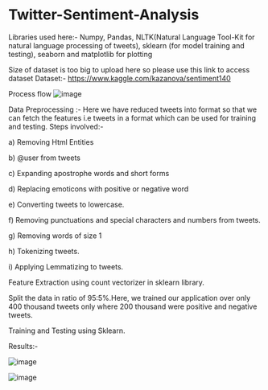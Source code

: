 # Twitter-Sentiment-Analysis

Libraries used here:- Numpy, Pandas, NLTK(Natural Language Tool-Kit for natural language processing of tweets), sklearn (for model training and testing), seaborn and matplotlib for plotting 

Size of dataset is too big to upload here so please use this link to access dataset
Dataset:- https://www.kaggle.com/kazanova/sentiment140

Process flow
![image](https://user-images.githubusercontent.com/84174934/154078351-60abe3be-f8e1-436f-bc71-99456fccd78c.png)


Data Preprocessing :- Here we have reduced tweets into format so that we can fetch the features i.e tweets in a format which can be used for training and testing.
Steps involved:-

a) Removing Html Entities

b) @user from tweets

c) Expanding apostrophe words and short forms

d) Replacing emoticons with positive or negative word

e) Converting tweets to lowercase.

f) Removing punctuations and special characters and numbers from tweets.

g) Removing words of size 1

h) Tokenizing tweets.

i) Applying Lemmatizing to tweets.


Feature Extraction using count vectorizer in sklearn library.

Split the data in ratio of 95:5%.Here, we trained our application over only 400 thousand tweets only where 200 thousand were positive and negative tweets.

Training and Testing using Sklearn.

Results:-

![image](https://user-images.githubusercontent.com/84174934/154079646-87eb975b-db28-48f9-8b8b-8147938d5e83.png)

![image](https://user-images.githubusercontent.com/84174934/154079685-d3536670-aaa4-42dd-af91-a8d1403db3fa.png)
